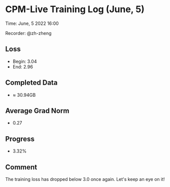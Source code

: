 
# CPM-Live Training Log (June, 5)

Time: June, 5 2022 16:00

Recorder: @zh-zheng

## Loss
- Begin: 3.04
- End: 2.96 
	
## Completed Data
- $\approx$ 30.94GB

## Average Grad Norm
- 0.27

## Progress
- 3.32%

## Comment

The training loss has dropped below 3.0 once again. Let's keep an eye on it!
